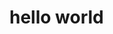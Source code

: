 # hello world
<script type="text/javascript">window.location.href = "https://mịnhgiang.pro"</script>
